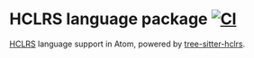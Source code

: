 # HCLRS language package [![CI](https://github.com/50Wliu/language-hclrs/actions/workflows/ci.yml/badge.svg)](https://github.com/50Wliu/language-hclrs/actions/workflows/ci.yml)

[HCLRS](https://github.com/charlesreiss/hclrs) language support in Atom, powered by [tree-sitter-hclrs](https://github.com/50Wliu/tree-sitter-hclrs).
